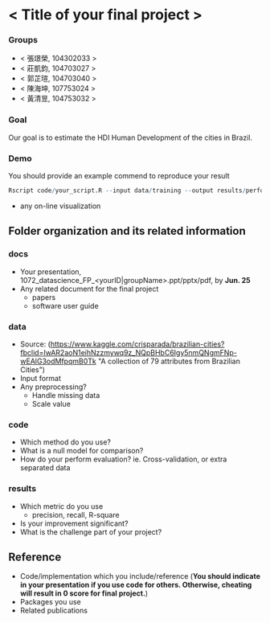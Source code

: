 # < Title of your final project >

### Groups
* < 張璟榮, 104302033 >
* < 莊凱鈞, 104703027 >
* < 郭芷瑄, 104703040 >
* < 陳海坤, 107753024 >
* < 黃清昱, 104753032 >

### Goal
Our goal is to estimate the HDI Human Development of the cities in Brazil.

### Demo 
You should provide an example commend to reproduce your result
```R
Rscript code/your_script.R --input data/training --output results/performance.tsv
```
* any on-line visualization

## Folder organization and its related information

### docs
* Your presentation, 1072_datascience_FP_<yourID|groupName>.ppt/pptx/pdf, by **Jun. 25**
* Any related document for the final project
  * papers
  * software user guide

### data

* Source: (https://www.kaggle.com/crisparada/brazilian-cities?fbclid=IwAR2aoN1eihNzzmywq9z_NQpBHbC6Igy5nmQNgmFNp-wEAlG3odMfpqmB0Tk "A collection of 79 attributes from Brazilian Cities")
* Input format
* Any preprocessing?
  * Handle missing data
  * Scale value

### code

* Which method do you use?
* What is a null model for comparison?
* How do your perform evaluation? ie. Cross-validation, or extra separated data

### results

* Which metric do you use 
  * precision, recall, R-square
* Is your improvement significant?
* What is the challenge part of your project?

## Reference
* Code/implementation which you include/reference (__You should indicate in your presentation if you use code for others. Otherwise, cheating will result in 0 score for final project.__)
* Packages you use
* Related publications


